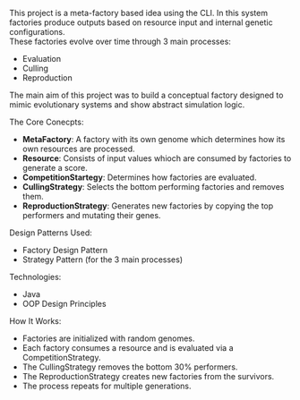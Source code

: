 This project is a meta-factory based idea using the CLI. In this system factories produce outputs based on resource input and internal genetic configurations.  
These factories evolve over time through 3 main processes:

- Evaluation  
- Culling  
- Reproduction  

The main aim of this project was to build a conceptual factory designed to mimic evolutionary systems and show abstract simulation logic.  

The Core Conecpts:

- **MetaFactory**: A factory with its own genome which determines how its own resources are processed.  
- **Resource**: Consists of input values whioch are consumed by factories to generate a score.  
- **CompetitionStartegy**: Determines how factories are evaluated.  
- **CullingStrategy**: Selects the bottom performing factories and removes them.  
- **ReproductionStrategy**: Generates new factories by copying the top performers and mutating their genes.  

Design Patterns Used:

- Factory Design Pattern  
- Strategy Pattern (for the 3 main processes)  

Technologies:

- Java  
- OOP Design Principles  

How It Works:

- Factories are initialized with random genomes.  
- Each factory consumes a resource and is evaluated via a CompetitionStrategy.  
- The CullingStrategy removes the bottom 30% performers.  
- The ReproductionStrategy creates new factories from the survivors.  
- The process repeats for multiple generations.
